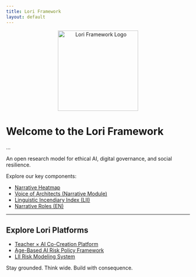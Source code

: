 ```yaml
---
title: Lori Framework
layout: default
---
```


<p align="center">
<img src="logo.png" alt="Lori Framework Logo" width="220">
</p>

# Welcome to the Lori Framework
...

An open research model for ethical AI, digital governance, and social resilience.

Explore our key components:

- [Narrative Heatmap](./assets/images/narrative_heatmap.png)
- [Voice of Architects (Narrative Module)](./narratives/voice_of_architects.md)
- [Linguistic Incendiary Index (LII)](https://github.com/frameworklori/LII-Framework)
- [Narrative Roles (EN)](./voices-en)
---
## Explore Lori Platforms

- [Teacher × AI Co-Creation Platform](https://frameworklori.github.io/Teacher-AI-CoPlatform/)
- [Age-Based AI Risk Policy Framework](https://frameworklori.github.io/age-policy-framework/)
- [LII Risk Modeling System](https://frameworklori.github.io/LII-Framework/)

Stay grounded. Think wide. Build with consequence.
